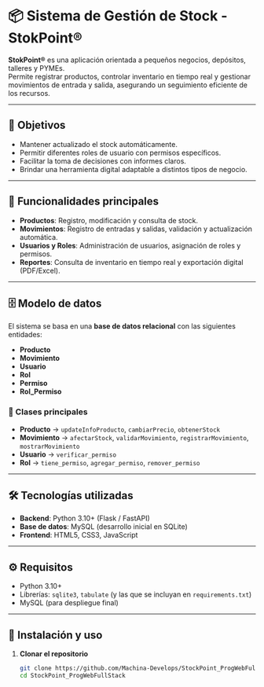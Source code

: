 # 📦 Sistema de Gestión de Stock - StokPoint®

**StokPoint®** es una aplicación orientada a pequeños negocios, depósitos, talleres y PYMEs.  
Permite registrar productos, controlar inventario en tiempo real y gestionar movimientos de entrada y salida, asegurando un seguimiento eficiente de los recursos.

---

## 🎯 Objetivos
- Mantener actualizado el stock automáticamente.  
- Permitir diferentes roles de usuario con permisos específicos.  
- Facilitar la toma de decisiones con informes claros.  
- Brindar una herramienta digital adaptable a distintos tipos de negocio.  

---

## 🔑 Funcionalidades principales
- **Productos**: Registro, modificación y consulta de stock.  
- **Movimientos**: Registro de entradas y salidas, validación y actualización automática.  
- **Usuarios y Roles**: Administración de usuarios, asignación de roles y permisos.  
- **Reportes**: Consulta de inventario en tiempo real y exportación digital (PDF/Excel).  

---

## 🗄️ Modelo de datos
El sistema se basa en una **base de datos relacional** con las siguientes entidades:
- **Producto**
- **Movimiento**
- **Usuario**
- **Rol**
- **Permiso**
- **Rol_Permiso**

### 📌 Clases principales
- **Producto** → `updateInfoProducto`, `cambiarPrecio`, `obtenerStock`  
- **Movimiento** → `afectarStock`, `validarMovimiento`, `registrarMovimiento`, `mostrarMovimiento`  
- **Usuario** → `verificar_permiso`  
- **Rol** → `tiene_permiso`, `agregar_permiso`, `remover_permiso`  

---

## 🛠️ Tecnologías utilizadas
- **Backend**: Python 3.10+ (Flask / FastAPI)  
- **Base de datos**: MySQL (desarrollo inicial en SQLite)  
- **Frontend**: HTML5, CSS3, JavaScript  

---

## ⚙️ Requisitos
- Python 3.10+  
- Librerías: `sqlite3`, `tabulate` (y las que se incluyan en `requirements.txt`)  
- MySQL (para despliegue final)  

---

## 🚀 Instalación y uso
1. **Clonar el repositorio**  
   ```bash
   git clone https://github.com/Machina-Develops/StockPoint_ProgWebFullStack.git
   cd StockPoint_ProgWebFullStack
